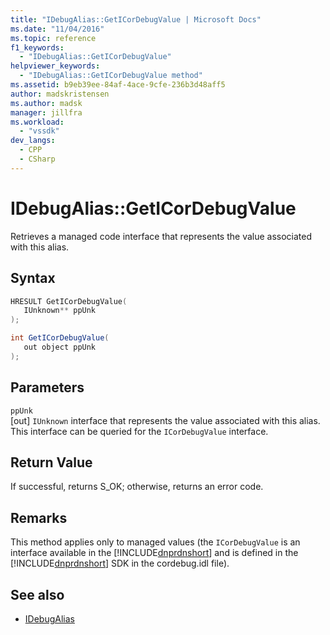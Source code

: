 ```yaml
---
title: "IDebugAlias::GetICorDebugValue | Microsoft Docs"
ms.date: "11/04/2016"
ms.topic: reference
f1_keywords:
  - "IDebugAlias::GetICorDebugValue"
helpviewer_keywords:
  - "IDebugAlias::GetICorDebugValue method"
ms.assetid: b9eb39ee-84af-4ace-9cfe-236b3d48aff5
author: madskristensen
ms.author: madsk
manager: jillfra
ms.workload:
  - "vssdk"
dev_langs:
  - CPP
  - CSharp
---
```

# IDebugAlias::GetICorDebugValue
Retrieves a managed code interface that represents the value associated with this alias.

## Syntax

```cpp
HRESULT GetICorDebugValue(
   IUnknown** ppUnk
);
```

```csharp
int GetICorDebugValue(
   out object ppUnk
);
```

## Parameters
`ppUnk`\
[out] `IUnknown` interface that represents the value associated with this alias. This interface can be queried for the `ICorDebugValue` interface.

## Return Value
 If successful, returns S_OK; otherwise, returns an error code.

## Remarks
 This method applies only to managed values (the `ICorDebugValue` is an interface available in the [!INCLUDE[dnprdnshort](../../../code-quality/includes/dnprdnshort_md.md)] and is defined in the [!INCLUDE[dnprdnshort](../../../code-quality/includes/dnprdnshort_md.md)] SDK in the cordebug.idl file).

## See also
- [IDebugAlias](../../../extensibility/debugger/reference/idebugalias.md)